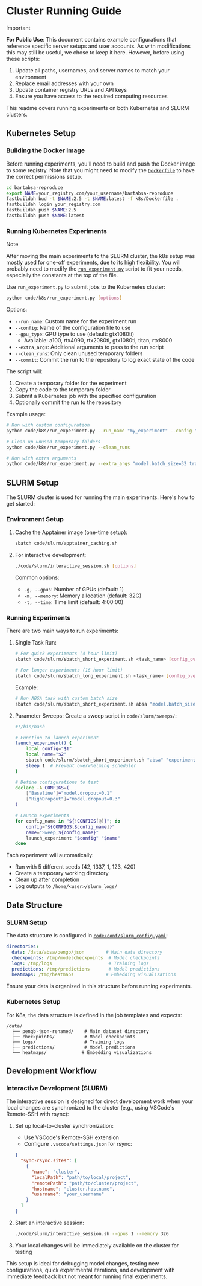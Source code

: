 # Cluster Running Guide

> [!IMPORTANT]
> **For Public Use**: This document contains example configurations that reference specific server setups and user accounts. As with modifications this may still be useful, we chose to keep it here. However, before using these scripts:
> 1. Update all paths, usernames, and server names to match your environment
> 2. Replace email addresses with your own
> 3. Update container registry URLs and API keys
> 4. Ensure you have access to the required computing resources

This readme covers running experiments on both Kubernetes and SLURM clusters.

## Kubernetes Setup

### Building the Docker Image

Before running experiments, you'll need to build and push the Docker image to some registry. Note that you might need to modify the [`Dockerfile`](code/k8s/Dockerfile) to have the correct permissions setup.

```bash
cd bartabsa-reproduce
export NAME=your_registry.com/your_username/bartabsa-reproduce
fastbuildah bud -t $NAME:2.5 -t $NAME:latest -f k8s/Dockerfile .
fastbuildah login your_registry.com
fastbuildah push $NAME:2.5
fastbuildah push $NAME:latest
```

### Running Kubernetes Experiments

> [!NOTE]
> After moving the main experiments to the SLURM cluster, the k8s setup was mostly used for one-off experiments, due to its high flexibility.
> You will probably need to modify the [`run_experiment.py`](code/k8s/run_experiment.py) script to fit your needs, especially the constants at the top of the file.

Use `run_experiment.py` to submit jobs to the Kubernetes cluster:

```bash
python code/k8s/run_experiment.py [options]
```

Options:
- `--run_name`: Custom name for the experiment run
- `--config`: Name of the configuration file to use
- `--gpu_type`: GPU type to use (default: gtx1080ti)
  - Available: a100, rtx4090, rtx2080ti, gtx1080ti, titan, rtx8000
- `--extra_args`: Additional arguments to pass to the run script
- `--clean_runs`: Only clean unused temporary folders
- `--commit`: Commit the run to the repository to log exact state of the code

The script will:
1. Create a temporary folder for the experiment
2. Copy the code to the temporary folder
3. Submit a Kubernetes job with the specified configuration
4. Optionally commit the run to the repository

Example usage:
```bash
# Run with custom configuration
python code/k8s/run_experiment.py --run_name "my_experiment" --config "absa_config.yaml" --gpu_type "rtx4090"

# Clean up unused temporary folders
python code/k8s/run_experiment.py --clean_runs

# Run with extra arguments
python code/k8s/run_experiment.py --extra_args "model.batch_size=32 training.epochs=10"
```


## SLURM Setup

The SLURM cluster is used for running the main experiments. Here's how to get started:

### Environment Setup

1. Cache the Apptainer image (one-time setup):
   ```bash
   sbatch code/slurm/apptainer_caching.sh
   ```

2. For interactive development:
   ```bash
   ./code/slurm/interactive_session.sh [options]
   ```
   Common options:
   - `-g, --gpus`: Number of GPUs (default: 1)
   - `-m, --memory`: Memory allocation (default: 32G)
   - `-t, --time`: Time limit (default: 4:00:00)

### Running Experiments

There are two main ways to run experiments:

1. Single Task Run:
   ```bash
   # For quick experiments (4 hour limit)
   sbatch code/slurm/sbatch_short_experiment.sh <task_name> [config_overrides]
   
   # For longer experiments (16 hour limit)
   sbatch code/slurm/sbatch_long_experiment.sh <task_name> [config_overrides]
   ```

   Example:
   ```bash
   # Run ABSA task with custom batch size
   sbatch code/slurm/sbatch_short_experiment.sh absa "model.batch_size=32"
   ```

2. Parameter Sweeps:
   Create a sweep script in `code/slurm/sweeps/`:

   ```bash
   #!/bin/bash
   
   # Function to launch experiment
   launch_experiment() {
       local config="$1"
       local name="$2"
       sbatch code/slurm/sbatch_short_experiment.sh "absa" "experiment.run_name='$name' $config"
       sleep 1  # Prevent overwhelming scheduler
   }
   
   # Define configurations to test
   declare -A CONFIGS=(
       ["Baseline"]="model.dropout=0.1"
       ["HighDropout"]="model.dropout=0.3"
   )
   
   # Launch experiments
   for config_name in "${!CONFIGS[@]}"; do
       config="${CONFIGS[$config_name]}"
       name="Sweep_${config_name}"
       launch_experiment "$config" "$name"
   done
   ```

Each experiment will automatically:
- Run with 5 different seeds (42, 1337, 1, 123, 420)
- Create a temporary working directory
- Clean up after completion
- Log outputs to `/home/<user>/slurm_logs/`

## Data Structure <a name="data-structure"></a>

### SLURM Setup
The data structure is configured in [`code/conf/slurm_config.yaml`](code/conf/slurm_config.yaml):

```yaml
directories:
  data: /data/absa/pengb/json        # Main data directory
  checkpoints: /tmp/modelcheckpoints  # Model checkpoints
  logs: /tmp/logs                     # Training logs
  predictions: /tmp/predictions       # Model predictions
  heatmaps: /tmp/heatmaps            # Embedding visualizations
```

Ensure your data is organized in this structure before running experiments.

### Kubernetes Setup
For K8s, the data structure is defined in the job templates and expects:
```
/data/
  ├── pengb-json-renamed/    # Main dataset directory
  ├── checkpoints/           # Model checkpoints
  ├── logs/                  # Training logs
  ├── predictions/           # Model predictions
  └── heatmaps/             # Embedding visualizations
```

## Development Workflow

### Interactive Development (SLURM)
The interactive session is designed for direct development work when your local changes are synchronized to the cluster (e.g., using VSCode's Remote-SSH with rsync):

1. Set up local-to-cluster synchronization:
   - Use VSCode's Remote-SSH extension
   - Configure `.vscode/settings.json` for rsync:
   ```json
   {
     "sync-rsync.sites": [
       {
         "name": "cluster",
         "localPath": "path/to/local/project",
         "remotePath": "path/to/cluster/project",
         "hostname": "cluster.hostname",
         "username": "your_username"
       }
     ]
   }
   ```

2. Start an interactive session:
   ```bash
   ./code/slurm/interactive_session.sh --gpus 1 --memory 32G
   ```

3. Your local changes will be immediately available on the cluster for testing

This setup is ideal for debugging model changes, testing new configurations, quick experimental iterations, and development with immediate feedback but not meant for running final experiments.
